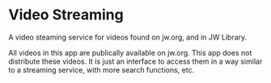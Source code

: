 # Video Streaming

A video steaming service for videos found on jw.org, and in JW Library.

All videos in this app are publically available on jw.org. This app does not distribute these videos. It is just an interface to access them in a way similar to a streaming service, with more search functions, etc.
</br></br>


